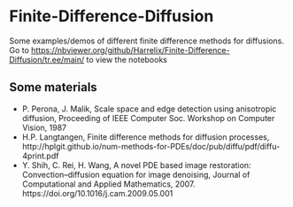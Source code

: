 # Finite-Difference-Diffusion

Some examples/demos of different finite difference methods for diffusions. <br/>
Go to https://nbviewer.org/github/Harrelix/Finite-Difference-Diffusion/tr.ee/main/ to view the notebooks
## Some materials
<ul>
<li>P. Perona, J. Malik, Scale space and edge detection using anisotropic diffusion, Proceeding of IEEE Computer Soc. Workshop on Computer Vision, 1987</li>
<li>H.P. Langtangen, Finite difference methods for diffusion processes, http://hplgit.github.io/num-methods-for-PDEs/doc/pub/diffu/pdf/diffu-4print.pdf</li>
<li>Y. Shih, C. Rei, H. Wang, A novel PDE based image restoration: Convection–diffusion equation for image denoising, Journal of Computational and Applied Mathematics, 2007. https://doi.org/10.1016/j.cam.2009.05.001</li>
</ul>
